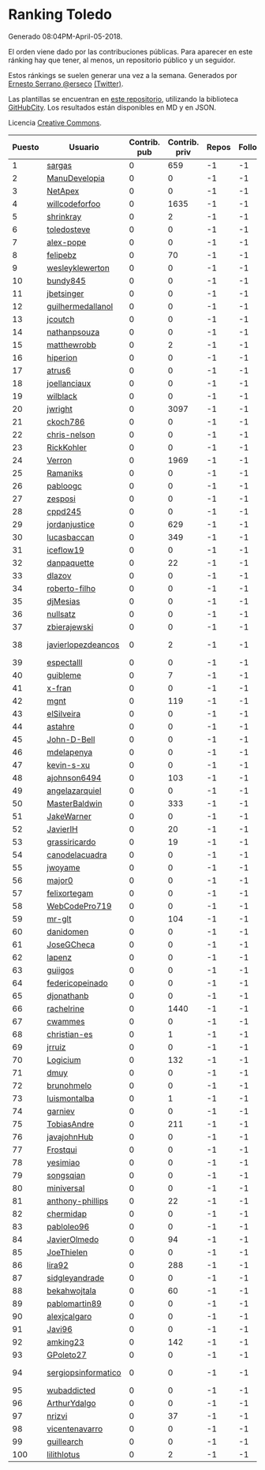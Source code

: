 # Ranking Toledo

Generado 08:04PM-April-05-2018.

El orden viene dado por las contribuciones públicas. Para aparecer en este ránking hay que tener, al menos, un repositorio público y un seguidor.

Estos ránkings se suelen generar una vez a la semana. Generados por [Ernesto Serrano @erseco](https://github.com/erseco/) [(Twitter)](https://twitter.com/erseco).

Las plantillas se encuentran en [este repositorio](https://github.com/iblancasa/GH-Spanish-Ranking), utilizando la biblioteca [GitHubCity](https://github.com/iblancasa/GitHubCity). Los resultados están disponibles en MD y en JSON.

Licencia [Creative Commons](https://creativecommons.org/licenses/by/4.0/).

| Puesto   |  Usuario  | Contrib. pub | Contrib. priv |Repos| Followers | Desde |  Avatar  |
|----------|-----------|--------------|---------------|-----|-----------|-------|----------|
|1|[sargas](https://github.com/sargas)|0|659|-1|-1||![sargas]()|
|2|[ManuDevelopia](https://github.com/ManuDevelopia)|0|0|-1|-1||![ManuDevelopia]()|
|3|[NetApex](https://github.com/NetApex)|0|0|-1|-1||![NetApex]()|
|4|[willcodeforfoo](https://github.com/willcodeforfoo)|0|1635|-1|-1||![willcodeforfoo]()|
|5|[shrinkray](https://github.com/shrinkray)|0|2|-1|-1||![shrinkray]()|
|6|[toledosteve](https://github.com/toledosteve)|0|0|-1|-1||![toledosteve]()|
|7|[alex-pope](https://github.com/alex-pope)|0|0|-1|-1||![alex-pope]()|
|8|[felipebz](https://github.com/felipebz)|0|70|-1|-1||![felipebz]()|
|9|[wesleyklewerton](https://github.com/wesleyklewerton)|0|0|-1|-1||![wesleyklewerton]()|
|10|[bundy845](https://github.com/bundy845)|0|0|-1|-1||![bundy845]()|
|11|[jbetsinger](https://github.com/jbetsinger)|0|0|-1|-1||![jbetsinger]()|
|12|[guilhermedallanol](https://github.com/guilhermedallanol)|0|0|-1|-1||![guilhermedallanol]()|
|13|[jcoutch](https://github.com/jcoutch)|0|0|-1|-1||![jcoutch]()|
|14|[nathanpsouza](https://github.com/nathanpsouza)|0|0|-1|-1||![nathanpsouza]()|
|15|[matthewrobb](https://github.com/matthewrobb)|0|2|-1|-1||![matthewrobb]()|
|16|[hiperion](https://github.com/hiperion)|0|0|-1|-1||![hiperion]()|
|17|[atrus6](https://github.com/atrus6)|0|0|-1|-1||![atrus6]()|
|18|[joellanciaux](https://github.com/joellanciaux)|0|0|-1|-1||![joellanciaux]()|
|19|[wilblack](https://github.com/wilblack)|0|0|-1|-1||![wilblack]()|
|20|[jwright](https://github.com/jwright)|0|3097|-1|-1||![jwright]()|
|21|[ckoch786](https://github.com/ckoch786)|0|0|-1|-1||![ckoch786]()|
|22|[chris-nelson](https://github.com/chris-nelson)|0|0|-1|-1||![chris-nelson]()|
|23|[RickKohler](https://github.com/RickKohler)|0|0|-1|-1||![RickKohler]()|
|24|[Verron](https://github.com/Verron)|0|1969|-1|-1||![Verron]()|
|25|[Ramaniks](https://github.com/Ramaniks)|0|0|-1|-1||![Ramaniks]()|
|26|[pabloogc](https://github.com/pabloogc)|0|0|-1|-1||![pabloogc]()|
|27|[zesposi](https://github.com/zesposi)|0|0|-1|-1||![zesposi]()|
|28|[cppd245](https://github.com/cppd245)|0|0|-1|-1||![cppd245]()|
|29|[jordanjustice](https://github.com/jordanjustice)|0|629|-1|-1||![jordanjustice]()|
|30|[lucasbaccan](https://github.com/lucasbaccan)|0|349|-1|-1||![lucasbaccan]()|
|31|[iceflow19](https://github.com/iceflow19)|0|0|-1|-1||![iceflow19]()|
|32|[danpaquette](https://github.com/danpaquette)|0|22|-1|-1||![danpaquette]()|
|33|[dlazov](https://github.com/dlazov)|0|0|-1|-1||![dlazov]()|
|34|[roberto-filho](https://github.com/roberto-filho)|0|0|-1|-1||![roberto-filho]()|
|35|[djMesias](https://github.com/djMesias)|0|0|-1|-1||![djMesias]()|
|36|[nullsatz](https://github.com/nullsatz)|0|0|-1|-1||![nullsatz]()|
|37|[zbierajewski](https://github.com/zbierajewski)|0|0|-1|-1||![zbierajewski]()|
|38|[javierlopezdeancos](https://github.com/javierlopezdeancos)|0|2|-1|-1||![javierlopezdeancos]()|
|39|[espectalll](https://github.com/espectalll)|0|0|-1|-1||![espectalll]()|
|40|[guibleme](https://github.com/guibleme)|0|7|-1|-1||![guibleme]()|
|41|[x-fran](https://github.com/x-fran)|0|0|-1|-1||![x-fran]()|
|42|[mgnt](https://github.com/mgnt)|0|119|-1|-1||![mgnt]()|
|43|[elSilveira](https://github.com/elSilveira)|0|0|-1|-1||![elSilveira]()|
|44|[astahre](https://github.com/astahre)|0|0|-1|-1||![astahre]()|
|45|[John-D-Bell](https://github.com/John-D-Bell)|0|0|-1|-1||![John-D-Bell]()|
|46|[mdelapenya](https://github.com/mdelapenya)|0|0|-1|-1||![mdelapenya]()|
|47|[kevin-s-xu](https://github.com/kevin-s-xu)|0|0|-1|-1||![kevin-s-xu]()|
|48|[ajohnson6494](https://github.com/ajohnson6494)|0|103|-1|-1||![ajohnson6494]()|
|49|[angelazarquiel](https://github.com/angelazarquiel)|0|0|-1|-1||![angelazarquiel]()|
|50|[MasterBaldwin](https://github.com/MasterBaldwin)|0|333|-1|-1||![MasterBaldwin]()|
|51|[JakeWarner](https://github.com/JakeWarner)|0|0|-1|-1||![JakeWarner]()|
|52|[JavierIH](https://github.com/JavierIH)|0|20|-1|-1||![JavierIH]()|
|53|[grassiricardo](https://github.com/grassiricardo)|0|19|-1|-1||![grassiricardo]()|
|54|[canodelacuadra](https://github.com/canodelacuadra)|0|0|-1|-1||![canodelacuadra]()|
|55|[jwoyame](https://github.com/jwoyame)|0|0|-1|-1||![jwoyame]()|
|56|[major0](https://github.com/major0)|0|0|-1|-1||![major0]()|
|57|[felixortegam](https://github.com/felixortegam)|0|0|-1|-1||![felixortegam]()|
|58|[WebCodePro719](https://github.com/WebCodePro719)|0|0|-1|-1||![WebCodePro719]()|
|59|[mr-glt](https://github.com/mr-glt)|0|104|-1|-1||![mr-glt]()|
|60|[danidomen](https://github.com/danidomen)|0|0|-1|-1||![danidomen]()|
|61|[JoseGCheca](https://github.com/JoseGCheca)|0|0|-1|-1||![JoseGCheca]()|
|62|[lapenz](https://github.com/lapenz)|0|0|-1|-1||![lapenz]()|
|63|[guiigos](https://github.com/guiigos)|0|0|-1|-1||![guiigos]()|
|64|[federicopeinado](https://github.com/federicopeinado)|0|0|-1|-1||![federicopeinado]()|
|65|[djonathanb](https://github.com/djonathanb)|0|0|-1|-1||![djonathanb]()|
|66|[rachelrine](https://github.com/rachelrine)|0|1440|-1|-1||![rachelrine]()|
|67|[cwammes](https://github.com/cwammes)|0|0|-1|-1||![cwammes]()|
|68|[christian-es](https://github.com/christian-es)|0|1|-1|-1||![christian-es]()|
|69|[jrruiz](https://github.com/jrruiz)|0|0|-1|-1||![jrruiz]()|
|70|[Logicium](https://github.com/Logicium)|0|132|-1|-1||![Logicium]()|
|71|[dmuy](https://github.com/dmuy)|0|0|-1|-1||![dmuy]()|
|72|[brunohmelo](https://github.com/brunohmelo)|0|0|-1|-1||![brunohmelo]()|
|73|[luismontalba](https://github.com/luismontalba)|0|1|-1|-1||![luismontalba]()|
|74|[garniev](https://github.com/garniev)|0|0|-1|-1||![garniev]()|
|75|[TobiasAndre](https://github.com/TobiasAndre)|0|211|-1|-1||![TobiasAndre]()|
|76|[javajohnHub](https://github.com/javajohnHub)|0|0|-1|-1||![javajohnHub]()|
|77|[Frostqui](https://github.com/Frostqui)|0|0|-1|-1||![Frostqui]()|
|78|[yesimiao](https://github.com/yesimiao)|0|0|-1|-1||![yesimiao]()|
|79|[songsqian](https://github.com/songsqian)|0|0|-1|-1||![songsqian]()|
|80|[miniversal](https://github.com/miniversal)|0|0|-1|-1||![miniversal]()|
|81|[anthony-phillips](https://github.com/anthony-phillips)|0|22|-1|-1||![anthony-phillips]()|
|82|[chermidap](https://github.com/chermidap)|0|0|-1|-1||![chermidap]()|
|83|[pabloleo96](https://github.com/pabloleo96)|0|0|-1|-1||![pabloleo96]()|
|84|[JavierOlmedo](https://github.com/JavierOlmedo)|0|94|-1|-1||![JavierOlmedo]()|
|85|[JoeThielen](https://github.com/JoeThielen)|0|0|-1|-1||![JoeThielen]()|
|86|[lira92](https://github.com/lira92)|0|288|-1|-1||![lira92]()|
|87|[sidgleyandrade](https://github.com/sidgleyandrade)|0|0|-1|-1||![sidgleyandrade]()|
|88|[bekahwojtala](https://github.com/bekahwojtala)|0|60|-1|-1||![bekahwojtala]()|
|89|[pablomartin89](https://github.com/pablomartin89)|0|0|-1|-1||![pablomartin89]()|
|90|[alexjcalgaro](https://github.com/alexjcalgaro)|0|0|-1|-1||![alexjcalgaro]()|
|91|[Javi96](https://github.com/Javi96)|0|0|-1|-1||![Javi96]()|
|92|[amking23](https://github.com/amking23)|0|142|-1|-1||![amking23]()|
|93|[GPoleto27](https://github.com/GPoleto27)|0|0|-1|-1||![GPoleto27]()|
|94|[sergiopsinformatico](https://github.com/sergiopsinformatico)|0|0|-1|-1||![sergiopsinformatico]()|
|95|[wubaddicted](https://github.com/wubaddicted)|0|0|-1|-1||![wubaddicted]()|
|96|[ArthurYdalgo](https://github.com/ArthurYdalgo)|0|0|-1|-1||![ArthurYdalgo]()|
|97|[nrizvi](https://github.com/nrizvi)|0|37|-1|-1||![nrizvi]()|
|98|[vicentenavarro](https://github.com/vicentenavarro)|0|0|-1|-1||![vicentenavarro]()|
|99|[guillearch](https://github.com/guillearch)|0|0|-1|-1||![guillearch]()|
|100|[lilithlotus](https://github.com/lilithlotus)|0|2|-1|-1||![lilithlotus]()|
